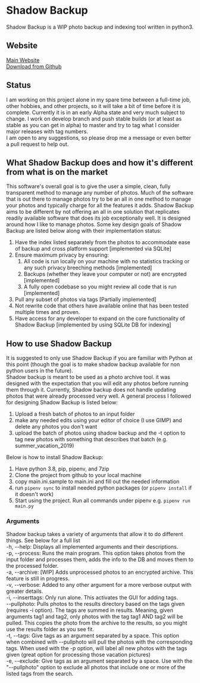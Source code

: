 # Shadow Backup

Shadow Backup is a WIP photo backup and indexing tool written in python3.

## Website

[Main Website](https://jamesgaither.com/projects)  
[Download from Github](https://github.com/JamesGaither/shadow_backup/)

## Status

I am working on this project alone in my spare time between a full-time job, other hobbies, and other projects, so it will take a bit of time before it is complete. Currently it is in an early Alpha state and very much subject to change. I work on develop branch and push stable builds (or at least as stable as you can get in alpha) to master and try to tag what I consider major releases with tag numbers.  
I am open to any suggestions, so please drop me a message or even better a pull request to help out.

## What Shadow Backup does and how it's different from what is on the market

This software's overall goal is to give the user a simple, clean, fully transparent method to manage any number of photos. Much of the software that is out there to manage photos try to be an all in one method to manage your photos and typically charge for all the features it adds. Shadow Backup aims to be different by not offering an all in one solution that replicates readily available software that does its job exceptionally well. It is designed around how I like to manage photos. Some key design goals of Shadow Backup are listed below along with their implementation status:

1. Have the index listed separately from the photos to accommodate ease of backup and cross platform support [implemented via SQLite]
2. Ensure maximum privacy by ensuring:
    1. All code is run locally on your machine with no statistics tracking or any such privacy breeching methods [implemented]
    2. Backups (whether they leave your computer or not) are encrypted [implemented]
    3. A fully open codebase so you might review all code that is run [implemented]
3. Pull any subset of photos via tags [Partially implemented]
4. Not rewrite code that others have available online that has been tested multiple times and proven.
5. Have access for any developer to expand on the core functionality of Shadow Backup [implemented by using SQLite DB for indexing]

## How to use Shadow Backup

It is suggested to only use Shadow Backup if you are familiar with Python at this point (though the goal is to make shadow backup available for non python users in the future).  
Shadow backup is meant to be used as a photo archive tool. it was designed with the expectation that you will edit any photos before running them through it. Currently, Shadow backup does not handle updating photos that were already processed very well. A general process I followed for designing Shadow Backup is listed below:  

1. Upload a fresh batch of photos to an input folder
2. make any needed edits using your editor of choice (I use GIMP) and delete any photos you don't want
3. upload the batch of photos using shadow backup and the -t option to tag new photos with something that describes that batch (e.g. summer_vacation_2019)  

Below is how to install Shadow Backup:  

1. Have python 3.8, pip, pipenv, and 7zip
2. Clone the project from github to your local machine
3. copy main.ini.sample to main.ini and fill out the needed information
4. run `pipenv sync` to install needed python packages (or `pipenv install` if it doesn't work)
5. Start using the project. Run all commands under pipenv e.g. `pipenv run main.py`

### Arguments

Shadow backup takes a variety of arguments that allow it to do different things. See below for a full list  
-h, --help: Displays all implemented arguments and their descriptions.  
-p, --process: Runs the main program. This option takes photos from the input folder and processes them, adds the info to the DB and moves them to the processed folder.  
-a, --archive: [WIP] Adds unprocessed photos to an encrypted archive. This feature is still in progress.  
-v, --verbose: Added to any other argument for a more verbose output with greater details.  
-i, --inserttags: Only run alone. This activates the GUI for adding tags.  
--pullphoto: Pulls photos to the results directory based on the tags given (requires -i option). The tags are summed in results. Meaning, given arguments tag1 and tag2, only photos with the tag tag1 AND tag2 will be pulled. This copies the photo from the archive to the results, so you might use the results folder as you see fit.  
-t, --tags: Give tags as an argument separated by a space. This option when combined with --pullphoto will pull the photos with the corresponding tags. When used with the -p option, will label all new photos with the tags given (great option for processing those vacation pictures)  
-e, --exclude: Give tags as an argument separated by a space. Use with the "--pullphoto" option to exclude all photos that include one or more of the listed tags from the search.
